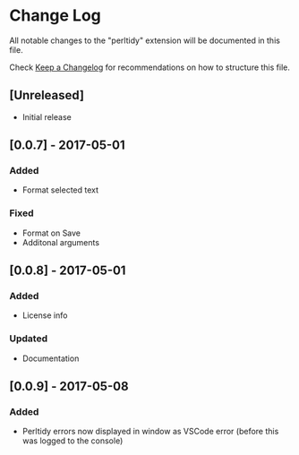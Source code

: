 # Change Log
All notable changes to the "perltidy" extension will be documented in this file.

Check [Keep a Changelog](http://keepachangelog.com/) for recommendations on how to structure this file.

## [Unreleased]
- Initial release

## [0.0.7] - 2017-05-01
### Added
- Format selected text

### Fixed
- Format on Save
- Additonal arguments

## [0.0.8] - 2017-05-01
### Added
- License info

### Updated
- Documentation

## [0.0.9] - 2017-05-08
### Added
- Perltidy errors now displayed in window as VSCode error (before this was logged to the console)

